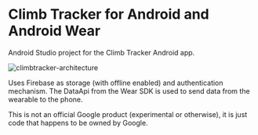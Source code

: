 # Climb Tracker for Android and Android Wear

Android Studio project for the Climb Tracker Android app.

![climbtracker-architecture](https://cloud.githubusercontent.com/assets/360895/10863474/23b1d060-7fcf-11e5-9365-82b64b19ec14.png)

Uses Firebase as storage (with offline enabled) and authentication mechanism. The DataApi from the Wear SDK is used to send data from the wearable to the phone.

This is not an official Google product (experimental or otherwise), it is just code that happens to be owned by Google.

